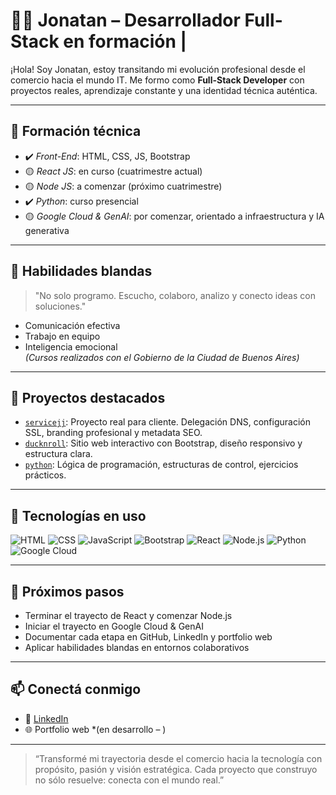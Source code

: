 # 👨‍💻 Jonatan – Desarrollador Full-Stack en formación | 

¡Hola! Soy Jonatan, estoy transitando mi evolución profesional desde el comercio hacia el mundo IT. Me formo como **Full-Stack Developer** con proyectos reales, aprendizaje constante y una identidad técnica auténtica.

---

## 🚧 Formación técnica

- ✔️ *Front-End*: HTML, CSS, JS, Bootstrap  
- 🟡 *React JS*: en curso (cuatrimestre actual)  
- 🟡 *Node JS*: a comenzar (próximo cuatrimestre)  
- ✔️ *Python*: curso presencial  
- 🟡 *Google Cloud & GenAI*: por comenzar, orientado a infraestructura y IA generativa

---

## 💬 Habilidades blandas

> "No solo programo. Escucho, colaboro, analizo y conecto ideas con soluciones."

- Comunicación efectiva  
- Trabajo en equipo  
- Inteligencia emocional  
*(Cursos realizados con el Gobierno de la Ciudad de Buenos Aires)*

---

## 📂 Proyectos destacados

- [`servicejj`](https://github.com/jochurru/servicejj): Proyecto real para cliente. Delegación DNS, configuración SSL, branding profesional y metadata SEO.
- [`ducknroll`](https://github.com/jochurru/ducknroll): Sitio web interactivo con Bootstrap, diseño responsivo y estructura clara.
- [`python`](https://github.com/jochurru/python): Lógica de programación, estructuras de control, ejercicios prácticos.

---

## 🔧 Tecnologías en uso

![HTML](https://img.shields.io/badge/-HTML5-orange?style=flat&logo=html5)
![CSS](https://img.shields.io/badge/-CSS3-blue?style=flat&logo=css3)
![JavaScript](https://img.shields.io/badge/-JavaScript-yellow?style=flat&logo=javascript)
![Bootstrap](https://img.shields.io/badge/-Bootstrap-purple?style=flat&logo=bootstrap)
![React](https://img.shields.io/badge/-React-61DAFB?style=flat&logo=react)
![Node.js](https://img.shields.io/badge/-Node.js-green?style=flat&logo=node.js)
![Python](https://img.shields.io/badge/-Python-blue?style=flat&logo=python)
![Google Cloud](https://img.shields.io/badge/-Google%20Cloud-gray?style=flat&logo=googlecloud)

---

## 🌱 Próximos pasos

- Terminar el trayecto de React y comenzar Node.js  
- Iniciar el trayecto en Google Cloud & GenAI  
- Documentar cada etapa en GitHub, LinkedIn y portfolio web  
- Aplicar habilidades blandas en entornos colaborativos

---

## 📫 Conectá conmigo

- 🔗 [LinkedIn]( https://www.linkedin.com/in/jonatan-churruarin-63b2732b6?utm_source=share&utm_campaign=share_via&utm_content=profile&utm_medium=android_app) 
- 🌐 Portfolio web *(en desarrollo – )

---

> “Transformé mi trayectoria desde el comercio hacia la tecnología con propósito, pasión y visión estratégica. Cada proyecto que construyo no sólo resuelve: conecta con el mundo real.”
